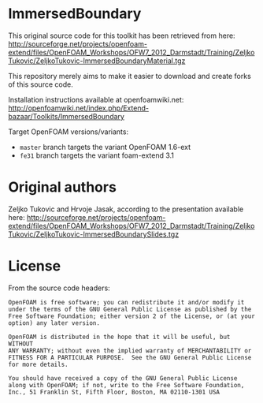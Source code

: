 ImmersedBoundary
================

This original source code for this toolkit has been retrieved from here: http://sourceforge.net/projects/openfoam-extend/files/OpenFOAM_Workshops/OFW7_2012_Darmstadt/Training/ZeljkoTukovic/ZeljkoTukovic-ImmersedBoundaryMaterial.tgz

This repository merely aims to make it easier to download and create forks of this source code.

Installation instructions available at openfoamwiki.net: http://openfoamwiki.net/index.php/Extend-bazaar/Toolkits/ImmersedBoundary

Target OpenFOAM versions/variants:
 * `master` branch targets the variant OpenFOAM 1.6-ext
 * `fe31` branch targets the variant foam-extend 3.1


Original authors
================

Zeljko Tukovic and Hrvoje Jasak, according to the presentation available here: http://sourceforge.net/projects/openfoam-extend/files/OpenFOAM_Workshops/OFW7_2012_Darmstadt/Training/ZeljkoTukovic/ZeljkoTukovic-ImmersedBoundarySlides.tgz


License
=======

From the source code headers:

    OpenFOAM is free software; you can redistribute it and/or modify it
    under the terms of the GNU General Public License as published by the
    Free Software Foundation; either version 2 of the License, or (at your
    option) any later version.

    OpenFOAM is distributed in the hope that it will be useful, but WITHOUT
    ANY WARRANTY; without even the implied warranty of MERCHANTABILITY or
    FITNESS FOR A PARTICULAR PURPOSE.  See the GNU General Public License
    for more details.

    You should have received a copy of the GNU General Public License
    along with OpenFOAM; if not, write to the Free Software Foundation,
    Inc., 51 Franklin St, Fifth Floor, Boston, MA 02110-1301 USA
